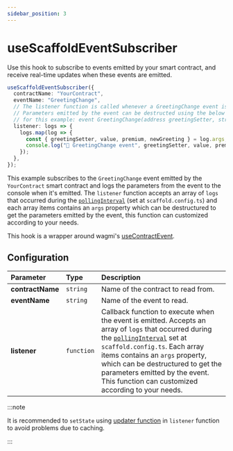 ```yaml
---
sidebar_position: 3
---
```


# useScaffoldEventSubscriber

Use this hook to subscribe to events emitted by your smart contract, and receive real-time updates when these events are emitted.

```ts
useScaffoldEventSubscriber({
  contractName: "YourContract",
  eventName: "GreetingChange",
  // The listener function is called whenever a GreetingChange event is emitted by the contract.
  // Parameters emitted by the event can be destructed using the below example
  // for this example: event GreetingChange(address greetingSetter, string newGreeting, bool premium, uint256 value);
  listener: logs => {
    logs.map(log => {
      const { greetingSetter, value, premium, newGreeting } = log.args;
      console.log("📡 GreetingChange event", greetingSetter, value, premium, newGreeting);
    });
  },
});
```

This example subscribes to the `GreetingChange` event emitted by the `YourContract` smart contract and logs the parameters from the event to the console when it's emitted. The `listener` function accepts an array of `logs` that occurred during the [`pollingInterval`](/deploying/deploy-nextjs-app#--pollinginterval) (set at `scaffold.config.ts`) and each array items contains an `args` property which can be destructured to get the parameters emitted by the event, this function can customized according to your needs.

This hook is a wrapper around wagmi's [useContractEvent](https://wagmi.sh/react/hooks/useContractEvent).

## Configuration

| Parameter        | Type       | Description                                                                                                                                                                                                                                                                                                                                                                            |
| :--------------- | :--------- | :------------------------------------------------------------------------------------------------------------------------------------------------------------------------------------------------------------------------------------------------------------------------------------------------------------------------------------------------------------------------------------- |
| **contractName** | `string`   | Name of the contract to read from.                                                                                                                                                                                                                                                                                                                                                     |
| **eventName**    | `string`   | Name of the event to read.                                                                                                                                                                                                                                                                                                                                                             |
| **listener**     | `function` | Callback function to execute when the event is emitted. Accepts an array of `logs` that occurred during the [`pollingInterval`](/deploying/deploy-nextjs-app#--pollinginterval) set at `scaffold.config.ts`. Each array items contains an `args` property, which can be destructured to get the parameters emitted by the event. This function can customized according to your needs. |

:::note

It is recommended to `setState` using [updater function](https://react.dev/reference/react/useState#updating-state-based-on-the-previous-state) in `listener` function to avoid problems due to caching.

:::
